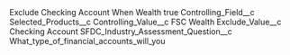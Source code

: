 <?xml version="1.0" encoding="UTF-8"?>
<CustomMetadata xmlns="http://soap.sforce.com/2006/04/metadata" xmlns:xsi="http://www.w3.org/2001/XMLSchema-instance" xmlns:xsd="http://www.w3.org/2001/XMLSchema">
    <label>Exclude Checking Account When Wealth</label>
    <protected>true</protected>
    <values>
        <field>Controlling_Field__c</field>
        <value xsi:type="xsd:string">Selected_Products__c</value>
    </values>
    <values>
        <field>Controlling_Value__c</field>
        <value xsi:type="xsd:string">FSC Wealth</value>
    </values>
    <values>
        <field>Exclude_Value__c</field>
        <value xsi:type="xsd:string">Checking Account</value>
    </values>
    <values>
        <field>SFDC_Industry_Assessment_Question__c</field>
        <value xsi:type="xsd:string">What_type_of_financial_accounts_will_you</value>
    </values>
</CustomMetadata>
